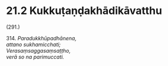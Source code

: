 # 21.2 Kukkuṭaṇḍakhādikāvatthu

(291.)

314\. _Paradukkhūpadhānena,_  
_attano sukhamicchati;_  
_Verasaṃsaggasaṃsaṭṭho,_  
_verā so na parimuccati._
